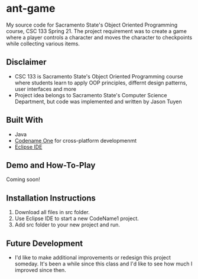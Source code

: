 # ant-game
My source code for Sacramento State's Object Oriented Programming course, CSC 133 Spring 21. The project requirement was to create a game where a player controls a character and moves the character to checkpoints while collecting various items.

## Disclaimer

* CSC 133 is Sacramento State's Object Oriented Programming course where students learn to apply OOP principles, differnt design patterns, user interfaces and more
* Project idea belongs to Sacramento State's Computer Science Department, but code was implemented and written by Jason Tuyen

## Built With

* Java
* [Codename One](https://www.codenameone.com/) for cross-platform developmenmt
* [Eclipse IDE](https://www.eclipse.org/downloads/) 

## Demo and How-To-Play
Coming soon!

## Installation Instructions

1. Download all files in src folder.
2. Use Eclipse IDE to start a new CodeName1 project.
3. Add src folder to your new project and run.

## Future Development

* I'd like to make additional improvements or redesign this project someday. It's been a while since this class and I'd like to see how much I improved since then.
